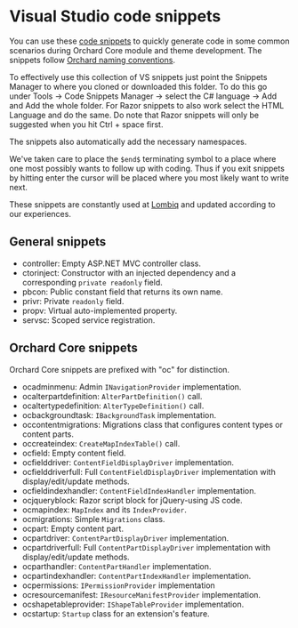 # Visual Studio code snippets



You can use these [code snippets](https://docs.microsoft.com/en-us/visualstudio/ide/code-snippets) to quickly generate code in some common scenarios during Orchard Core module and theme development. The snippets follow [Orchard naming conventions](../../DevelopmentGuidelines/NamingConventions).

To effectively use this collection of VS snippets just point the Snippets Manager to where you cloned or downloaded this folder. To do this go under Tools → Code Snippets Manager → select the C# language → Add and Add the whole folder. For Razor snippets to also work select the HTML Language and do the same. Do note that Razor snippets will only be suggested when you hit Ctrl + space first.

The snippets also automatically add the necessary namespaces.

We've taken care to place the `$end$` terminating symbol to a place where one most possibly wants to follow up with coding. Thus if you exit snippets by hitting enter the cursor will be placed where you most likely want to write next.

These snippets are constantly used at [Lombiq](https://lombiq.com) and updated according to our experiences.


## General snippets

- controller: Empty ASP.NET MVC controller class.
- ctorinject: Constructor with an injected dependency and a corresponding `private readonly` field.
- pbcon: Public constant field that returns its own name.
- privr: Private `readonly` field.
- propv: Virtual auto-implemented property.
- servsc: Scoped service registration.


## Orchard Core snippets

Orchard Core snippets are prefixed with "oc" for distinction.

- ocadminmenu: Admin `INavigationProvider` implementation.
- ocalterpartdefinition: `AlterPartDefinition()` call.
- ocaltertypedefinition: `AlterTypeDefinition()` call.
- ocbackgroundtask: `IBackgroundTask` implementation.
- occontentmigrations: Migrations class that configures content types or content parts.
- occreateindex: `CreateMapIndexTable()` call.
- ocfield: Empty content field.
- ocfielddriver: `ContentFieldDisplayDriver` implementation.
- ocfielddriverfull: Full `ContentFieldDisplayDriver` implementation with display/edit/update methods.
- ocfieldindexhandler: `ContentFieldIndexHandler` implementation.
- ocjqueryblock: Razor script block for jQuery-using JS code.
- ocmapindex: `MapIndex` and its `IndexProvider`.
- ocmigrations: Simple `Migrations` class.
- ocpart: Empty content part.
- ocpartdriver: `ContentPartDisplayDriver` implementation.
- ocpartdriverfull: Full `ContentPartDisplayDriver` implementation with display/edit/update methods.
- ocparthandler: `ContentPartHandler` implementation.
- ocpartindexhandler: `ContentPartIndexHandler` implementation.
- ocpermissions: `IPermissionProvider` implementation
- ocresourcemanifest:  `IResourceManifestProvider` implementation.
- ocshapetableprovider: `IShapeTableProvider` implementation.
- ocstartup: `Startup` class for an extension's feature.